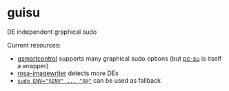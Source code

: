 guisu
=====

DE independent graphical sudo

Current resources:

* [gsmartcontrol](https://github.com/freenas/freenas/blob/master/src/pcbsd/pc-extractoverlay/ports-overlay/usr/local/bin/gsmartcontrol-root) supports many graphical sudo options (but [pc-su](https://github.com/trueos/pcbsd/blob/fec6e46bee2471c6eb2c2df901452256e9139d95/src-sh/pcbsd-utils/pc-su/pc-su) is itself a wrapper)
* [rosa-imagewriter](https://abf.io/soft/rosa-imagewriter/blob/master/platform_lin_suprogram.cpp) detects more DEs
* [`sudo ENV="$ENV" ... "$@"`](http://unix.stackexchange.com/a/2960/15057) can be used as fallback
